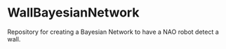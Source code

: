 # WallBayesianNetwork
Repository for creating a Bayesian Network to have a NAO robot detect a wall.
